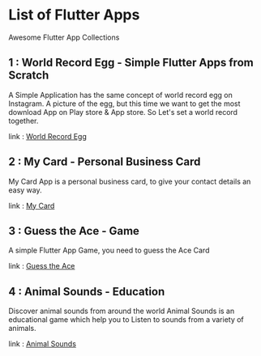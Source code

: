 # List of Flutter Apps

Awesome Flutter App Collections

## 1 : World Record Egg - Simple Flutter Apps from Scratch
A Simple Application has the same concept of world record egg on Instagram. A picture of the egg, but this time we want to get the most download App on Play store & App store. So Let's set a world record together.

link : [World Record Egg](https://github.com/amineoumous/flutter_world_record_egg)

## 2 : My Card - Personal Business Card
My Card App is a personal business card, to give your contact details an easy way.

link : [My Card](https://github.com/amineoumous/flutter_my_card)

## 3 : Guess the Ace - Game
A simple Flutter App Game, you need to guess the Ace Card

link : [Guess the Ace](https://github.com/amineoumous/flutter_guess_the_ace)

## 4 : Animal Sounds - Education
Discover animal sounds from around the world Animal Sounds is an educational game which help you to Listen to sounds from a variety of animals.

link : [Animal Sounds](https://github.com/amineoumous/flutter_animal_sounds)
